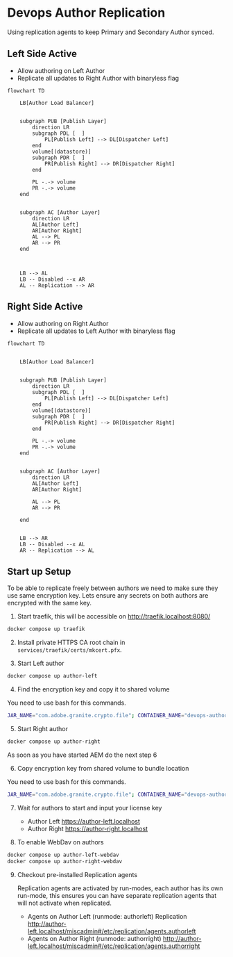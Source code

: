 # Devops Author Replication

Using replication agents to keep Primary and Secondary Author synced.

## Left Side Active

- Allow authoring on Left Author
- Replicate all updates to Right Author with binaryless flag 

```mermaid  
flowchart TD  

	LB[Author Load Balancer] 


	subgraph PUB [Publish Layer]
		direction LR
		subgraph PDL [  ]
			PL[Publish Left] --> DL[Dispatcher Left]
		end
		volume[(datastore)]
		subgraph PDR [  ]
			PR[Publish Right] --> DR[Dispatcher Right]
		end
		
		PL -.-> volume
		PR -.-> volume
	end
	

	subgraph AC [Author Layer]
		direction LR
		AL[Author Left]
		AR[Author Right]
		AL --> PL
		AR --> PR
	end

	
	
	LB --> AL
	LB -- Disabled --x AR
	AL -- Replication --> AR

```



## Right Side Active

- Allow authoring on Right Author
- Replicate all updates to Left Author with binaryless flag


```mermaid  
flowchart TD  


	LB[Author Load Balancer] 


	subgraph PUB [Publish Layer]
		direction LR
		subgraph PDL [  ]
			PL[Publish Left] --> DL[Dispatcher Left]
		end
		volume[(datastore)]
		subgraph PDR [  ]
			PR[Publish Right] --> DR[Dispatcher Right]
		end
		
		PL -.-> volume
		PR -.-> volume
	end
	

	subgraph AC [Author Layer]
		direction LR
		AL[Author Left]
		AR[Author Right]
	
		AL --> PL
		AR --> PR
	
	end

	
	LB --> AR
	LB -- Disabled --x AL
	AR -- Replication --> AL
```
 
## Start up Setup

To be able to replicate freely between authors we need to make sure they use same encryption key. 
Lets ensure any secrets on both authors are encrypted with the same key.

1. Start traefik, this will be accessible on http://traefik.localhost:8080/

```powershell
docker compose up traefik
```

2. Install private HTTPS CA root chain in `services/traefik/certs/mkcert.pfx`.

3. Start Left author

```powershell
docker compose up author-left
```

4. Find the encryption key and copy it to shared volume

You need to use bash for this commands.

```bash
JAR_NAME="com.adobe.granite.crypto.file"; CONTAINER_NAME="devops-author-replication-author-left-1"; DATA_PATH=$(docker exec ${CONTAINER_NAME} find '/aem/crx-quickstart/launchpad/felix' -name 'bundle.info' -execdir bash -c 'grep -rnqw -e '$JAR_NAME' "$1" && find . -name data -exec realpath \{\} \;' _ {} +;); docker exec ${CONTAINER_NAME} cp -p ${DATA_PATH}/hmac /aem/key/; docker exec ${CONTAINER_NAME} cp -p ${DATA_PATH}/master /aem/key/
```

5. Start Right author

```powershell
docker compose up author-right
```

As soon as you have started AEM do the next step 6

6. Copy encryption key from shared volume to bundle location

You need to use bash for this commands.

```bash
JAR_NAME="com.adobe.granite.crypto.file"; CONTAINER_NAME="devops-author-replication-author-right-1"; DATA_PATH=$(docker exec ${CONTAINER_NAME} find '/aem/crx-quickstart/launchpad/felix' -name 'bundle.info' -execdir bash -c 'grep -rnqw -e '$JAR_NAME' "$1" && find . -name data -exec realpath \{\} \;' _ {} +;); docker exec ${CONTAINER_NAME} cp -p /aem/key/hmac ${DATA_PATH}/; docker exec ${CONTAINER_NAME} cp -p /aem/key/master ${DATA_PATH}/; docker compose restart author-right 
```

7. Wait for authors to start and input your license key

    - Author Left https://author-left.localhost
    - Author Right https://author-right.localhost

8. To enable WebDav on authors 

```powershell
docker compose up author-left-webdav
docker compose up author-right-webdav
```

9. Checkout pre-installed Replication agents

    Replication agents are activated by run-modes, each author has its own run-mode, this ensures you can have separate replication agents that will not activate when replicated.

     - Agents on Author Left (runmode: authorleft) Replication http://author-left.localhost/miscadmin#/etc/replication/agents.authorleft
     - Agents on Author Right (runmode: authorright) http://author-left.localhost/miscadmin#/etc/replication/agents.authorright